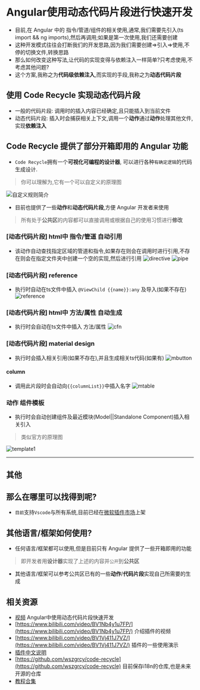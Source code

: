 # Angular使用动态代码片段进行快速开发
- 目前,在 Angular 中的 指令/管道/组件的相关使用,通常,我们需要先引入(ts import && ng imports),然后再调用;如果是第一次使用,我们还需要创建
- 这种开发模式往往会打断我们的开发思路,因为我们需要创建=>引入=>使用,不停的切换文件,转换思路
- 那么如何改变这种写法,让代码的实现变得与依赖注入一样简单?只考虑使用,不考虑其他问题?
- 这个方案,我称之为**代码级依赖注入**,而实现的手段,我称之为**动态代码片段**

## 使用 Code Recycle 实现动态代码片段
- 一般的代码片段: 调用时的插入内容已经确定,且只能插入到当前文件
- 动态代码片段: 插入时会捕获相关上下文,调用一个**动作**通过**动作**处理其他文件,实现**依赖注入**
## Code Recycle 提供了部分开箱即用的 Angular 功能
- `Code Recycle`拥有一个**可视化可编程的设计器**, 可以进行各种`有确定逻辑`的代码生成设计.
> 你可以理解为,它有一个可以自定义的原理图

![自定义规则简介](https://cdn.jsdelivr.net/gh/wszgrcy/code-recycle@1.0.1/doc/zh-Hans/image/自定义规则简介.jpg)

- 目前也提供了一些**动作**和**动态代码片段**,方便 Angular 开发者来使用
> 所有处于**公共区**的内容都可以直接调用或根据自己的使用习惯进行**修改**
### **[动态代码片段]** html中 指令/管道 自动引用
- 该动作自动查找指定区域的管道和指令,如果存在则会在调用时进行引用,不存在则会在指定文件夹中创建一个空的实现,然后进行引用
![directive](https://cdn.jsdelivr.net/gh/wszgrcy/code-recycle@1.0.5/doc/image/dynamic-snippet-angular/directive.gif)
![pipe](https://cdn.jsdelivr.net/gh/wszgrcy/code-recycle@1.0.5/doc/image/dynamic-snippet-angular/pipe.gif)

### **[动态代码片段]** reference 
- 执行时自动在ts文件中插入 `@ViewChild {{name}}:any` 及导入(如果不存在)
![reference](https://cdn.jsdelivr.net/gh/wszgrcy/code-recycle@1.0.5/doc/image/dynamic-snippet-angular/reference.gif)

### **[动态代码片段]** html中 方法/属性 自动生成
- 执行时会自动在ts文件中插入 方法/属性 
![cfn](https://cdn.jsdelivr.net/gh/wszgrcy/code-recycle@1.0.5/doc/image/dynamic-snippet-angular/cfn.gif)

### **[动态代码片段]** material design
- 执行时会插入相关引用(如果不存在),并且生成相关ts代码(如果有)
![mbutton](https://cdn.jsdelivr.net/gh/wszgrcy/code-recycle@1.0.5/doc/image/dynamic-snippet-angular/mbutton.gif)

#### column
- 调用此片段时会自动向`{{columnList}}`中插入名字
![mtable](https://cdn.jsdelivr.net/gh/wszgrcy/code-recycle@1.0.5/doc/image/dynamic-snippet-angular/mtable.gif)
### **动作** 组件模板
- 执行时会自动创建组件及最近模块(Model||Standalone Component)插入相关引入
> 类似官方的原理图

![template1](https://cdn.jsdelivr.net/gh/wszgrcy/code-recycle@1.0.5/doc/image/dynamic-snippet-angular/template1.webp)

---

## 其他
## 那么在哪里可以找得到呢?
- `目前`支持`Vscode`与所有系统,目前已经在[微软插件市场](https://marketplace.visualstudio.com/items?itemName=LDXCODE.code-recycle)上架  
## 其他语言/框架如何使用?
- 任何语言/框架都可以使用,但是目前只有 Angular 提供了一些开箱即用的功能
> 即开发者用**设计器**实现了上述的内容并`公开`到**公共区**
- 其他语言/框架可以参考公共区已有的一些**动作**/**代码片段**实现自己所需要的生成

## 相关资源
- [视频](https://www.bilibili.com/video/BV1wc411i7pZ/) Angular中使用动态代码片段快速开发
- [https://www.bilibili.com/video/BV1Nb4y1u7FP/](https://www.bilibili.com/video/BV1Nb4y1u7FP/) 介绍插件的视频
- [https://www.bilibili.com/video/BV1Vj411J7VZ/](https://www.bilibili.com/video/BV1Vj411J7VZ/) 插件的一些使用演示
- [插件中文说明](https://github.com/wszgrcy/code-recycle/blob/main/doc/README.zh-Hans.md)
- [https://github.com/wszgrcy/code-recycle](https://github.com/wszgrcy/code-recycle) 目前保存i18n的仓库,也是未来开源的仓库
- [教程合集](https://space.bilibili.com/31978940/channel/collectiondetail?sid=1891886)